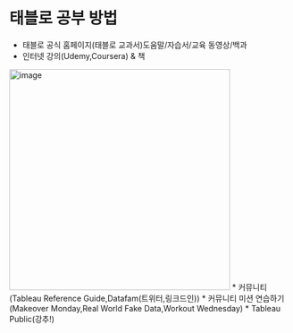 # 태블로 공부 방법
* 태블로 공식 홈페이지(태블로 교과서)도움말/자습서/교육 동영상/백과
* 인터넷 강의(Udemy,Coursera) & 책
<img width="395" alt="image" src="https://user-images.githubusercontent.com/88610333/176355557-5fe0bd6b-5250-40e1-8297-96f3f7cff1ee.png">
* 커뮤니티(Tableau Reference Guide,Datafam(트위터,링크드인))
* 커뮤니티 미션 연습하기(Makeover Monday,Real World Fake Data,Workout Wednesday)
* Tableau Public(강추!)
